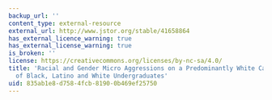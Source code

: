 ```yaml
---
backup_url: ''
content_type: external-resource
external_url: http://www.jstor.org/stable/41658864
has_external_licence_warning: true
has_external_license_warning: true
is_broken: ''
license: https://creativecommons.org/licenses/by-nc-sa/4.0/
title: 'Racial and Gender Micro Aggressions on a Predominantly White Campus: Experiences
  of Black, Latino and White Undergraduates'
uid: 835ab1e8-d758-4fcb-8190-0b469ef25750
---
```


